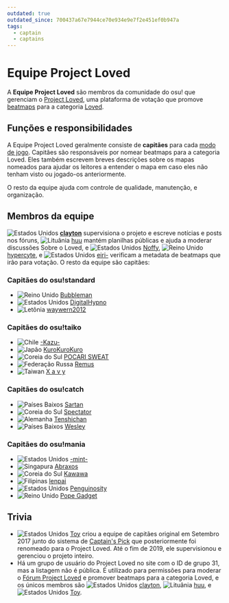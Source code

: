 ```yaml
---
outdated: true
outdated_since: 700437a67e7944ce70e934e9e7f2e451ef0b947a
tags:
  - captain
  - captains
---
```


# Equipe Project Loved

A **Equipe Project Loved** são membros da comunidade do osu! que gerenciam o [Project Loved](/wiki/Project_Loved), uma plataforma de votação que promove [beatmaps](/wiki/Beatmap) para a categoria [Loved](/wiki/Beatmap/Category#loved).

## Funções e responsibilidades

A Equipe Project Loved geralmente consiste de **capitães** para cada [modo de jogo](/wiki/Game_mode). Capitães são responsáveis por nomear beatmaps para a categoria Loved. Eles também escrevem breves descrições sobre os mapas nomeados para ajudar os leitores a entender o mapa em caso eles não tenham visto ou jogado-os anteriormente.

O resto da equipe ajuda com controle de qualidade, manutenção, e organização.

## Membros da equipe

<!-- TODO: should probably document old team members, since they aren't credited anywhere, besides Toy in Trivia -->

![][flag_US] **[clayton](https://osu.ppy.sh/users/3666350)** supervisiona o projeto e escreve notícias e posts nos fóruns, ![][flag_LT] [huu](https://osu.ppy.sh/users/6044237) mantém planilhas públicas e ajuda a moderar discussões Sobre o Loved, e ![][flag_US] [Noffy](https://osu.ppy.sh/users/1541323), ![][flag_GB] [hypercyte](https://osu.ppy.sh/users/9155377), e ![][flag_US] [eiri-](https://osu.ppy.sh/users/3388410) verificam a metadata de beatmaps que irão para votação. O resto da equipe são capitães:

### Capitães do osu!standard

- ![][flag_GB] [Bubbleman](https://osu.ppy.sh/users/5182050)
- ![][flag_US] [DigitalHypno](https://osu.ppy.sh/users/4384207)
- ![][flag_LV] [waywern2012](https://osu.ppy.sh/users/5870453)

### Capitães do osu!taiko

- ![][flag_CL] [-Kazu-](https://osu.ppy.sh/users/920861)
- ![][flag_JP] [KuroKuroKuro](https://osu.ppy.sh/users/11931563)
- ![][flag_KR] [POCARI SWEAT](https://osu.ppy.sh/users/5082685)
- ![][flag_RU] [Remus](https://osu.ppy.sh/users/6850949)
- ![][flag_TW] [X a v y](https://osu.ppy.sh/users/3738344)

### Capitães do osu!catch

- ![][flag_NL] [Sartan](https://osu.ppy.sh/users/4100941)
- ![][flag_KR] [Spectator](https://osu.ppy.sh/users/702598)
- ![][flag_DE] [Tenshichan](https://osu.ppy.sh/users/1101600)
- ![][flag_NL] [Wesley](https://osu.ppy.sh/users/2407265)

### Capitães do osu!mania

- ![][flag_US] [-mint-](https://osu.ppy.sh/users/8976576)
- ![][flag_SG] [Abraxos](https://osu.ppy.sh/users/5025064)
- ![][flag_KR] [Kawawa](https://osu.ppy.sh/users/4647754)
- ![][flag_PH] [lenpai](https://osu.ppy.sh/users/5314573)
- ![][flag_US] [Penguinosity](https://osu.ppy.sh/users/10235296)
- ![][flag_GB] [Pope Gadget](https://osu.ppy.sh/users/2288341)

## Trivia

- ![][flag_US] [Toy](https://osu.ppy.sh/users/2757689) criou a equipe de capitães original em Setembro 2017 junto do sistema de [Captain's Pick](/wiki/Beatmap/History_of_Loved#captain's-pick-and-project-loved-(sep-2017-–-present)) que posteriormente foi renomeado para o Project Loved. Até o fim de 2019, ele supervisionou e gerenciou o projeto inteiro.
- Há um grupo de usuário do Project Loved no site com o ID de grupo 31, mas a listagem não é pública. É utilizado para permissões para moderar o [Fórum Project Loved](https://osu.ppy.sh/community/forums/120) e promover beatmaps para a categoria Loved, e os únicos membros são ![][flag_US] [clayton](https://osu.ppy.sh/users/3666350), ![][flag_LT] [huu](https://osu.ppy.sh/users/6044237), e ![][flag_US] [Toy](https://osu.ppy.sh/users/2757689).

[flag_CL]: /wiki/shared/flag/CL.gif "Chile"
[flag_DE]: /wiki/shared/flag/DE.gif "Alemanha"
[flag_GB]: /wiki/shared/flag/GB.gif "Reino Unido"
[flag_JP]: /wiki/shared/flag/JP.gif "Japão"
[flag_KR]: /wiki/shared/flag/KR.gif "Coreia do Sul"
[flag_LT]: /wiki/shared/flag/LT.gif "Lituânia"
[flag_LV]: /wiki/shared/flag/LV.gif "Letônia"
[flag_NL]: /wiki/shared/flag/NL.gif "Países Baixos"
[flag_PH]: /wiki/shared/flag/PH.gif "Filipinas"
[flag_RU]: /wiki/shared/flag/RU.gif "Federação Russa"
[flag_SG]: /wiki/shared/flag/SG.gif "Singapura"
[flag_TW]: /wiki/shared/flag/TW.gif "Taiwan"
[flag_US]: /wiki/shared/flag/US.gif "Estados Unidos"
